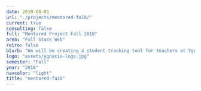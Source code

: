 ```yaml
---
date: 2018-08-01
url: "./projects/mentored-fa18/"
current: true
consulting: false
full: "Mentored Project Fall 2018"
area: "Full Stack Web"
retro: false
blurb: "We will be creating a student tracking tool for teachers at Ygnacio Valley High School to effectively measure and monitor student data."
logo: "assets/ygnacio-logo.jpg"
semester: "Fall"
year: "2018"
navcolor: "light"
title: "mentored-fa18"
---
```

